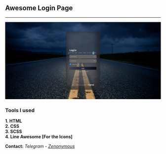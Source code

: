 ## Awesome Login Page
---
![Awesome-Login-UI](assets/img/UI.jpg)

### Tools I used
**1. HTML** </br>
**2. CSS** </br>
**3. SCSS** </br>
**4. Line Awesome [For the Icons]**

**Contact:** *Telegram - <a href="https://t.me/Zenonymous">Zenonymous</a>*